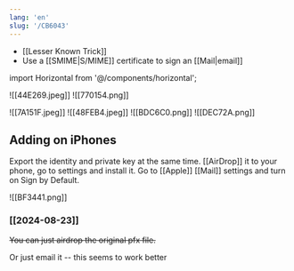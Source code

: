 ```yaml
---
lang: 'en'
slug: '/CB6043'
---
```


- [[Lesser Known Trick]]
- Use a [[SMIME|S/MIME]] certificate to sign an [[Mail|email]]

import Horizontal from '@/components/horizontal';

<Horizontal>

![[44E269.jpeg]]
![[770154.png]]

</Horizontal>

![[7A151F.jpeg]]
![[48FEB4.jpeg]]
![[BDC6C0.png]]
![[DEC72A.png]]

## Adding on iPhones

Export the identity and private key at the same time. [[AirDrop]] it to your phone, go to settings and install it. Go to [[Apple]] [[Mail]] settings and turn on Sign by Default.

![[BF3441.png]]

### [[2024-08-23]]

~~You can just airdrop the original pfx file.~~

Or just email it -- this seems to work better
